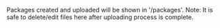 Packages created and uploaded will be shown in '/packages'.
Note: It is safe to delete/edit files here after uploading process is complete.
